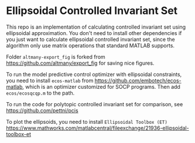 # Ellipsoidal Controlled Invariant Set

This repo is an implementation of calculating controlled invariant set using ellipsoidal approximation. You don't need to install other dependencies if you just want to calculate ellipsoidal controlled invariant set, since the algorithm only use matrix operations that standard MATLAB supports.

Folder `altmany-export_fig` is forked from <https://github.com/altmany/export_fig> for saving nice figures.

To run the model predictive control optimizer with ellipsoidal constraints, you need to install `ecos-matlab` from https://github.com/embotech/ecos-matlab, which is an optimizer customized for SOCP programs. Then add `ecos/ecosqcqp.m` to the path. 

To run the code for polytopic controlled invariant set for comparison, see https://github.com/pettni/pcis

To plot the ellipsoids, you need to install `Ellipsoidal Toolbox (ET)` https://www.mathworks.com/matlabcentral/fileexchange/21936-ellipsoidal-toolbox-et

